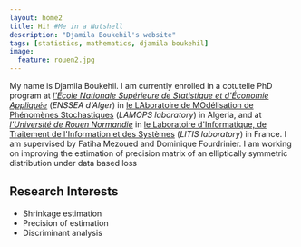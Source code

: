 ```yaml
---
layout: home2
title: Hi! #Me in a Nutshell
description: "Djamila Boukehil's website"
tags: [statistics, mathematics, djamila boukehil]
image:
  feature: rouen2.jpg
---
```


My name is Djamila Boukehil. I am currently enrolled in a cotutelle PhD program at [*l'École Nationale Supérieure de Statistique et d'Économie Appliquée*](http://www.enssea.net) (*ENSSEA d'Alger*) in [le LAboratoire de MOdélisation de Phénomènes Stochastiques](http://www.enssea.net/27-enssea-recherche-et-publication/enssea-equipes-de-recherche/lamops) (*LAMOPS laboratory*) in Algeria, and at [*l'Université de Rouen Normandie*](http://www.univ-rouen.fr/) in [le Laboratoire d'Informatique, de Traitement de l'Information et des Systèmes](http://www.litislab.eu/) (*LITIS laboratory*) in France. I am supervised by Fatiha Mezoued and Dominique Fourdrinier. I am working on improving the estimation of precision matrix of an elliptically symmetric distribution under data based loss


## Research Interests
* Shrinkage estimation
* Precision of estimation
* Discriminant analysis
